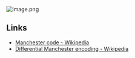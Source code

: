 ![image.png](https://img.ynchen.me/2023/04/cd562a4b0ad2214609a0fcef5b405da6.webp)


## Links
- [Manchester code - Wikipedia](https://en.wikipedia.org/wiki/Manchester_code)
- [Differential Manchester encoding - Wikipedia](https://en.wikipedia.org/wiki/Differential_Manchester_encoding)